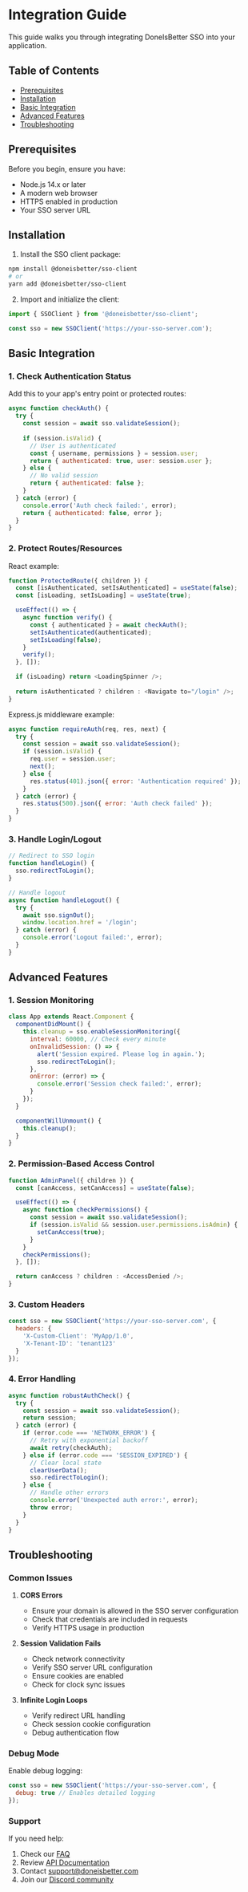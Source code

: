 # Integration Guide

This guide walks you through integrating DoneIsBetter SSO into your application.

## Table of Contents
- [Prerequisites](#prerequisites)
- [Installation](#installation)
- [Basic Integration](#basic-integration)
- [Advanced Features](#advanced-features)
- [Troubleshooting](#troubleshooting)

## Prerequisites

Before you begin, ensure you have:
- Node.js 14.x or later
- A modern web browser
- HTTPS enabled in production
- Your SSO server URL

## Installation

1. Install the SSO client package:
```bash
npm install @doneisbetter/sso-client
# or
yarn add @doneisbetter/sso-client
```

2. Import and initialize the client:
```javascript
import { SSOClient } from '@doneisbetter/sso-client';

const sso = new SSOClient('https://your-sso-server.com');
```

## Basic Integration

### 1. Check Authentication Status

Add this to your app's entry point or protected routes:

```javascript
async function checkAuth() {
  try {
    const session = await sso.validateSession();
    
    if (session.isValid) {
      // User is authenticated
      const { username, permissions } = session.user;
      return { authenticated: true, user: session.user };
    } else {
      // No valid session
      return { authenticated: false };
    }
  } catch (error) {
    console.error('Auth check failed:', error);
    return { authenticated: false, error };
  }
}
```

### 2. Protect Routes/Resources

React example:
```javascript
function ProtectedRoute({ children }) {
  const [isAuthenticated, setIsAuthenticated] = useState(false);
  const [isLoading, setIsLoading] = useState(true);

  useEffect(() => {
    async function verify() {
      const { authenticated } = await checkAuth();
      setIsAuthenticated(authenticated);
      setIsLoading(false);
    }
    verify();
  }, []);

  if (isLoading) return <LoadingSpinner />;
  
  return isAuthenticated ? children : <Navigate to="/login" />;
}
```

Express.js middleware example:
```javascript
async function requireAuth(req, res, next) {
  try {
    const session = await sso.validateSession();
    if (session.isValid) {
      req.user = session.user;
      next();
    } else {
      res.status(401).json({ error: 'Authentication required' });
    }
  } catch (error) {
    res.status(500).json({ error: 'Auth check failed' });
  }
}
```

### 3. Handle Login/Logout

```javascript
// Redirect to SSO login
function handleLogin() {
  sso.redirectToLogin();
}

// Handle logout
async function handleLogout() {
  try {
    await sso.signOut();
    window.location.href = '/login';
  } catch (error) {
    console.error('Logout failed:', error);
  }
}
```

## Advanced Features

### 1. Session Monitoring

```javascript
class App extends React.Component {
  componentDidMount() {
    this.cleanup = sso.enableSessionMonitoring({
      interval: 60000, // Check every minute
      onInvalidSession: () => {
        alert('Session expired. Please log in again.');
        sso.redirectToLogin();
      },
      onError: (error) => {
        console.error('Session check failed:', error);
      }
    });
  }

  componentWillUnmount() {
    this.cleanup();
  }
}
```

### 2. Permission-Based Access Control

```javascript
function AdminPanel({ children }) {
  const [canAccess, setCanAccess] = useState(false);

  useEffect(() => {
    async function checkPermissions() {
      const session = await sso.validateSession();
      if (session.isValid && session.user.permissions.isAdmin) {
        setCanAccess(true);
      }
    }
    checkPermissions();
  }, []);

  return canAccess ? children : <AccessDenied />;
}
```

### 3. Custom Headers

```javascript
const sso = new SSOClient('https://your-sso-server.com', {
  headers: {
    'X-Custom-Client': 'MyApp/1.0',
    'X-Tenant-ID': 'tenant123'
  }
});
```

### 4. Error Handling

```javascript
async function robustAuthCheck() {
  try {
    const session = await sso.validateSession();
    return session;
  } catch (error) {
    if (error.code === 'NETWORK_ERROR') {
      // Retry with exponential backoff
      await retry(checkAuth);
    } else if (error.code === 'SESSION_EXPIRED') {
      // Clear local state
      clearUserData();
      sso.redirectToLogin();
    } else {
      // Handle other errors
      console.error('Unexpected auth error:', error);
      throw error;
    }
  }
}
```

## Troubleshooting

### Common Issues

1. **CORS Errors**
   - Ensure your domain is allowed in the SSO server configuration
   - Check that credentials are included in requests
   - Verify HTTPS usage in production

2. **Session Validation Fails**
   - Check network connectivity
   - Verify SSO server URL configuration
   - Ensure cookies are enabled
   - Check for clock sync issues

3. **Infinite Login Loops**
   - Verify redirect URL handling
   - Check session cookie configuration
   - Debug authentication flow

### Debug Mode

Enable debug logging:
```javascript
const sso = new SSOClient('https://your-sso-server.com', {
  debug: true // Enables detailed logging
});
```

### Support

If you need help:
1. Check our [FAQ](./faq.md)
2. Review [API Documentation](./api-reference.md)
3. Contact support@doneisbetter.com
4. Join our [Discord community](https://discord.gg/doneisbetter)
